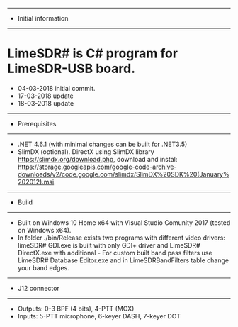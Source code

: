 --------------------------------------------------------------
- Initial information
--------------------------------------------------------------
# LimeSDR# is C# program for LimeSDR-USB board.
- 04-03-2018 initial commit.
- 17-03-2018 update
- 18-03-2018 update

--------------------------------------------------------------
- Prerequisites
--------------------------------------------------------------
- .NET 4.6.1 (with minimal changes can be built for .NET3.5)
- SlimDX (optional).
DirectX using SlimDX library https://slimdx.org/download.php,
download and instal: 
https://storage.googleapis.com/google-code-archive-downloads/v2/code.google.com/slimdx/SlimDX%20SDK%20(January%202012).msi.

--------------------------------------------------------------
- Build
--------------------------------------------------------------
- Built on Windows 10 Home x64 with Visual Studio Comunity 2017 (tested on Windows  x64).
- In folder ./bin/Release exists two programs with different video drivers: limeSDR# GDI.exe is built
with only GDI+ driver and LimeSDR# DirectX.exe with additional - For custom built band pass filters use LimeSDR# Database Editor.exe and in LimeSDRBandFilters table change your band edges.

--------------------------------------------------------------
- J12 connector
--------------------------------------------------------------
- Outputs: 0-3 BPF (4 bits), 4-PTT (MOX)
- Inputs: 5-PTT microphone, 6-keyer DASH, 7-keyer DOT 
